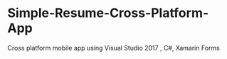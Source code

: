 # Simple-Resume-Cross-Platform-App
Cross platform mobile app using  Visual Studio 2017 , C#, Xamarin Forms

